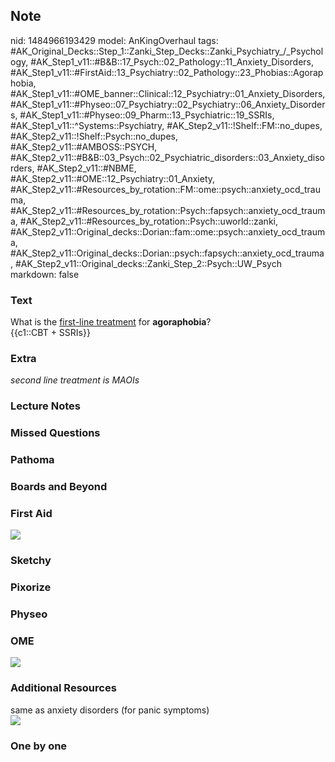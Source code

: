 ## Note
nid: 1484966193429
model: AnKingOverhaul
tags: #AK_Original_Decks::Step_1::Zanki_Step_Decks::Zanki_Psychiatry_/_Psychology, #AK_Step1_v11::#B&B::17_Psych::02_Pathology::11_Anxiety_Disorders, #AK_Step1_v11::#FirstAid::13_Psychiatry::02_Pathology::23_Phobias::Agoraphobia, #AK_Step1_v11::#OME_banner::Clinical::12_Psychiatry::01_Anxiety_Disorders, #AK_Step1_v11::#Physeo::07_Psychiatry::02_Psychiatry::06_Anxiety_Disorders, #AK_Step1_v11::#Physeo::09_Pharm::13_Psychiatric::19_SSRIs, #AK_Step1_v11::^Systems::Psychiatry, #AK_Step2_v11::!Shelf::FM::no_dupes, #AK_Step2_v11::!Shelf::Psych::no_dupes, #AK_Step2_v11::#AMBOSS::PSYCH, #AK_Step2_v11::#B&B::03_Psych::02_Psychiatric_disorders::03_Anxiety_disorders, #AK_Step2_v11::#NBME, #AK_Step2_v11::#OME::12_Psychiatry::01_Anxiety, #AK_Step2_v11::#Resources_by_rotation::FM::ome::psych::anxiety_ocd_trauma, #AK_Step2_v11::#Resources_by_rotation::Psych::fapsych::anxiety_ocd_trauma, #AK_Step2_v11::#Resources_by_rotation::Psych::uworld::zanki, #AK_Step2_v11::Original_decks::Dorian::fam::ome::psych::anxiety_ocd_trauma, #AK_Step2_v11::Original_decks::Dorian::psych::fapsych::anxiety_ocd_trauma, #AK_Step2_v11::Original_decks::Zanki_Step_2::Psych::UW_Psych
markdown: false

### Text
<div>
  What is the <u>first-line treatment</u> for <b>agoraphobia</b>?
</div>
<div>
  {{c1::CBT + SSRIs}}
</div>

### Extra
<i>second line treatment is MAOIs</i>

### Lecture Notes


### Missed Questions


### Pathoma


### Boards and Beyond


### First Aid
<img src="tmpzaPJrJ.png">

### Sketchy


### Pixorize


### Physeo


### OME
<div class="ome-widget">
  <a href=
  "https://onlinemeded.org/spa/psychiatry/anxiety-disorders/acquire?ref=anki">
  <img src="_OME_AnkiFlashcards_Lesson_4.png"></a>
</div>

### Additional Resources
<div>
  same as anxiety disorders (for panic symptoms)
</div><img src="paste-abee258b9fde6a4f152c03ce50621c265d3fae02.jpg"
class="resizer">

### One by one

